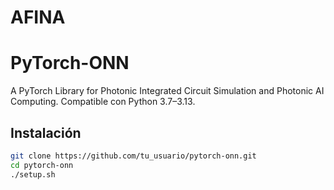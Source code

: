 # AFINA
# PyTorch-ONN

A PyTorch Library for Photonic Integrated Circuit Simulation and Photonic AI Computing. Compatible con Python 3.7–3.13.

## Instalación

```bash
git clone https://github.com/tu_usuario/pytorch-onn.git
cd pytorch-onn
./setup.sh